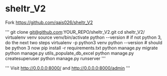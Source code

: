 # sheltr_V2

Fork https://github.com/qais026/sheltr_V2

'''
git clone git@github.com:YOUR_REPO/sheltr_V2.git
cd sheltr_V2/
virtualenv venv
source venv/bin/activate
python --version # if not python 3, do the next two steps
virtualenv -p python3 venv
python --version # should be python 3 now
pip install -r requirements.txt
python manage.py migrate
python manage.py utils_populate_db_excel
python manage.py createsuperuser
python manage.py runserver
'''

'''
Visit http://0.0.0.0:8000/
and
http://0.0.0.0:8000/admin
'''
